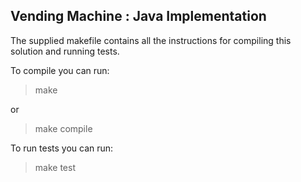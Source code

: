 ## Vending Machine : Java Implementation

The supplied makefile contains all the instructions for compiling this solution and running tests.

To compile you can run:

> make

or

> make compile

To run tests you can run:

> make test

